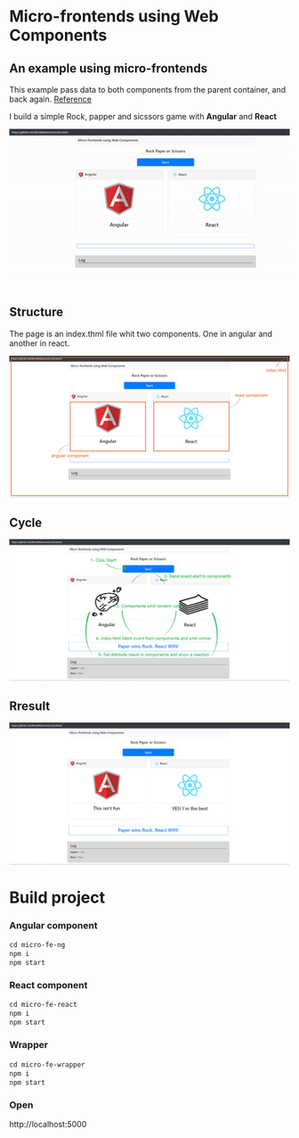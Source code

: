# Micro-frontends using Web Components


## An example using micro-frontends
This example pass data to both components from the parent container, and back again.
[Reference](https://medium.com/javascript-in-plain-english/create-micro-frontends-using-web-components-with-support-for-angular-and-react-2d6db18f557a)

I build a simple Rock, papper and sicssors game with <strong>Angular</strong> and <strong>React</strong>

![Alt Text](https://github.com/NicoBallaman/microfrontend/blob/master/micro-fe-wrapper/images/example.gif)


## Structure
The page is an index.thml file whit two components. One in angular and another in react.

![alt text](https://github.com/NicoBallaman/microfrontend/blob/master/micro-fe-wrapper/images/structure.jpg?raw=true "structure")


## Cycle

![alt text](https://github.com/NicoBallaman/microfrontend/blob/master/micro-fe-wrapper/images/lifeCycle.jpg?raw=true "structure")



## Rresult

![alt text](https://github.com/NicoBallaman/microfrontend/blob/master/micro-fe-wrapper/images/result.jpg?raw=true "structure")



# Build project

### Angular component
```
cd micro-fe-ng
npm i
npm start
```


### React component
```
cd micro-fe-react
npm i
npm start
```

### Wrapper
```
cd micro-fe-wrapper
npm i
npm start
```

### Open
http://localhost:5000


